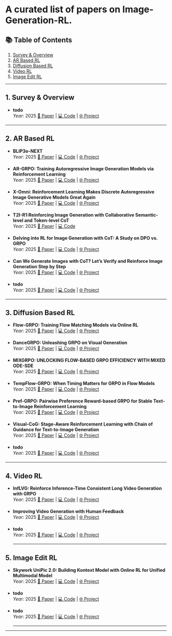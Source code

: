 # A curated list of papers on **Image-Generation-RL**.



## 📚 Table of Contents
1. [Survey & Overview](#1-survey--overview)
2. [AR Based RL](#2-ar-based-rl)
3. [Diffusion Based RL](#3-diffusion-based-rl)
4. [Video RL](#4-video-rl)
5. [Image Edit RL](#5-image-edit-rl)

---

## 1. Survey & Overview

- **todo**  
  *Year:* 2025  [📄 Paper]() | [💻 Code]() | [🌐 Project]()
  
---

## 2. AR Based RL

- **BLIP3o-NEXT**  
  *Year:* 2025  [📄 Paper]() | [💻 Code](https://github.com/JiuhaiChen/BLIP3o) | [🌐 Project](https://jiuhaichen.github.io/BLIP3o-NEXT.github.io/)

- **AR-GRPO: Training Autoregressive Image Generation Models via Reinforcement Learning**  
  *Year:* 2025  [📄 Paper](https://arxiv.org/pdf/2508.06924) | [💻 Code](https://github.com/Kwai-Klear/AR-GRPO) | [🌐 Project]()

- **X-Omni: Reinforcement Learning Makes Discrete Autoregressive Image Generative Models Great Again**  
  *Year:* 2025  [📄 Paper](https://arxiv.org/abs/2507.22058) | [💻 Code](https://github.com/X-Omni-Team/X-Omni) | [🌐 Project](https://x-omni-team.github.io/)

- **T2I-R1:Reinforcing Image Generation with Collaborative Semantic-level and Token-level CoT**  
  *Year:* 2025  [📄 Paper](https://arxiv.org/pdf/2505.00703) | [💻 Code](https://github.com/CaraJ7/T2I-R1)

- **Delving into RL for Image Generation with CoT: A Study on DPO vs. GRPO**  
  *Year:* 2025  [📄 Paper](https://arxiv.org/pdf/2505.17017) | [💻 Code](https://github.com/ZiyuGuo99/Image-Generation-CoT) | [🌐 Project]()

- **Can We Generate Images with CoT? Let’s Verify and Reinforce Image Generation Step by Step**  
  *Year:* 2025  [📄 Paper](https://arxiv.org/pdf/2501.13926) | [💻 Code](https://github.com/ZiyuGuo99/Image-Generation-CoT) | [🌐 Project]()

- **todo**  
  *Year:* 2025  [📄 Paper]() | [💻 Code]() | [🌐 Project]()

---

## 3. Diffusion Based RL

- **Flow-GRPO: Training Flow Matching Models via Online RL**  
  *Year:* 2025  [📄 Paper](https://arxiv.org/abs/2505.05470) | [💻 Code](https://github.com/yifan123/flow_grpo) | [🌐 Project](https://gongyeliu.github.io/Flow-GRPO/)

- **DanceGRPO: Unleashing GRPO on Visual Generation**  
  *Year:* 2025  [📄 Paper](https://arxiv.org/abs/2505.07818) | [💻 Code](https://github.com/XueZeyue/DanceGRPO) | [🌐 Project](https://dancegrpo.github.io/)

- **MIXGRPO: UNLOCKING FLOW-BASED GRPO EFFICIENCY WITH MIXED ODE-SDE**  
  *Year:* 2025  [📄 Paper](https://arxiv.org/abs/2507.21802) | [💻 Code](https://github.com/Tencent-Hunyuan/MixGRPO) | [🌐 Project](https://tulvgengenr.github.io/MixGRPO-Project-Page/)

- **TempFlow-GRPO: When Timing Matters for GRPO in Flow Models**  
  *Year:* 2025  [📄 Paper](https://www.arxiv.org/abs/2508.04324) | [💻 Code](https://github.com/Shredded-Pork/TempFlow-GRPO) | [🌐 Project](https://tempflowgrpo.github.io/)

- **Pref-GRPO: Pairwise Preference Reward-based GRPO for Stable Text-to-Image Reinforcement Learning**  
  *Year:* 2025  [📄 Paper](https://arxiv.org/pdf/2508.20751) | [💻 Code](https://github.com/CodeGoat24/Pref-GRPO) | [🌐 Project](https://codegoat24.github.io/UnifiedReward/Pref-GRPO)
  
- **Visual-CoG: Stage-Aware Reinforcement Learning with Chain of Guidance for Text-to-Image Generation**  
  *Year:* 2025  [📄 Paper](https://arxiv.org/abs/2508.18032) | [💻 Code]() | [🌐 Project]()
  
- **todo**  
  *Year:* 2025  [📄 Paper]() | [💻 Code]() | [🌐 Project]()

---

## 4. Video RL

- **InfLVG: Reinforce Inference-Time Consistent Long Video Generation with GRPO**  
  *Year:* 2025  [📄 Paper](https://arxiv.org/abs/2505.17574) | [💻 Code](https://github.com/MAPLE-AIGC/InfLVG) | [🌐 Project]()

- **Improving Video Generation with Human Feedback**  
  *Year:* 2025  [📄 Paper](https://arxiv.org/abs/2501.13918) | [💻 Code](https://github.com/KwaiVGI/VideoAlign) | [🌐 Project](https://gongyeliu.github.io/videoalign/)

- **todo**  
  *Year:* 2025  [📄 Paper]() | [💻 Code]() | [🌐 Project]()

  ---

## 5. Image Edit RL

- **Skywork UniPic 2.0: Building Kontext Model with Online RL for Unified Multimodal Model**  
  *Year:* 2025  [📄 Paper](https://github.com/SkyworkAI/UniPic/tree/main/UniPic-2) | [💻 Code](https://github.com/SkyworkAI/UniPic/tree/main/UniPic-2) | [🌐 Project](https://github.com/SkyworkAI/UniPic/tree/main/UniPic-2)

- **todo**  
  *Year:* 2025  [📄 Paper](https://arxiv.org/abs/2508.21066) | [💻 Code]() | [🌐 Project](https://one-reward.github.io/)

- **todo**  
  *Year:* 2025  [📄 Paper]() | [💻 Code]() | [🌐 Project]()

  ---


---

